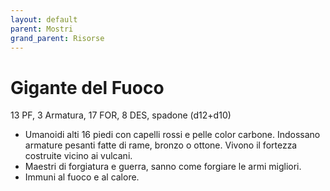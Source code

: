 ```yaml
---
layout: default
parent: Mostri
grand_parent: Risorse
---
```


# Gigante del Fuoco

13 PF, 3 Armatura, 17 FOR, 8 DES, spadone (d12+d10)

- Umanoidi alti 16 piedi con capelli rossi e pelle color carbone. Indossano armature pesanti fatte di rame, bronzo o ottone. Vivono il fortezza costruite vicino ai vulcani.
- Maestri di forgiatura e guerra, sanno come forgiare le armi migliori.
- Immuni al fuoco e al calore.
